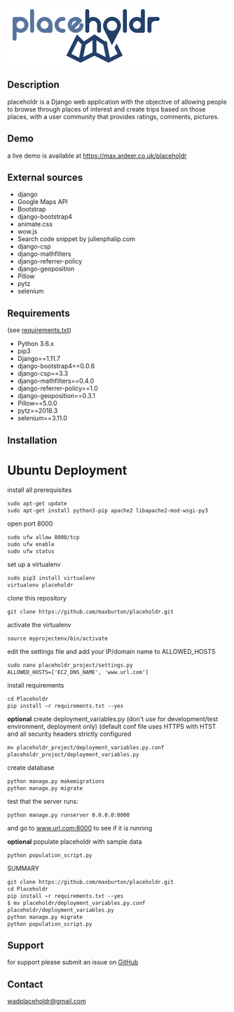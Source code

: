 ![alt text](https://raw.githubusercontent.com/WADPlaceholdr/Placeholdr/master/static/images/logonobg.png)


## Description
placeholdr is a Django web application with the objective of allowing people to browse through places of interest and create trips based on those places, with a user community that provides ratings, comments, pictures.

## Demo
a live demo is available at https://max.ardeer.co.uk/placeholdr

## External sources
* django
* Google Maps API
* Bootstrap
* django-bootstrap4
* animate.css
* wow.js
* Search code snippet by julienphalip.com
* django-csp
* django-mathfilters
* django-referrer-policy
* django-geoposition
* Pillow
* pytz
* selenium

## Requirements
(see [requirements.txt](https://github.com/WADPlaceholdr/Placeholdr/blob/master/requirements.txt))
* Python 3.6.x
* pip3
* Django==1.11.7
* django-bootstrap4==0.0.6
* django-csp==3.3
* django-mathfilters==0.4.0
* django-referrer-policy==1.0
* django-geoposition==0.3.1
* Pillow==5.0.0
* pytz==2018.3
* selenium==3.11.0

## Installation

# Ubuntu Deployment

install all prerequisites
```
sudo apt-get update
sudo apt-get install python3-pip apache2 libapache2-mod-wsgi-py3
```

open port 8000
```
sudo ufw allow 8000/tcp
sudo ufw enable
sudo ufw status
```

set up a virtualenv
```
sudo pip3 install virtualenv
virtualenv placeholdr
```

clone this repository
```
git clone https://github.com/maxburton/placeholdr.git
```

activate the virtualenv
```
source myprojectenv/bin/activate
```

edit the settings file and add your IP/domain name to ALLOWED_HOSTS
```
sudo nano placeholdr_project/settings.py
ALLOWED_HOSTS=['EC2_DNS_NAME', 'www.url.com']
```

install requirements
```
cd Placeholdr
pip install –r requirements.txt --yes
```

**optional** create deployment_variables.py
(don't use for development/test environment, deployment only)
(default conf file uses HTTPS with HTST and all security headers strictly configured
```
mv placeholdr_project/deployment_variables.py.conf placeholdr_project/deployment_variables.py
```


create database
```
python manage.py makemigrations
python manage.py migrate
```

test that the server runs:
```
python manage.py runserver 0.0.0.0:8000
```
and go to www.url.com:8000 to see if it is running

**optional** populate placeholdr with sample data
```
python population_script.py
```

SUMMARY

```
git clone https://github.com/maxburton/placeholdr.git
cd Placeholdr
pip install –r requirements.txt --yes
$ mv placeholdr/deployment_variables.py.conf placeholdr/deployment_variables.py
python manage.py migrate
python population_script.py
```


## Support
for support please submit an issue on [GitHub](https://github.com/WADPlaceholdr/Placeholdr/issues)

## Contact
wadplaceholdr@gmail.com
